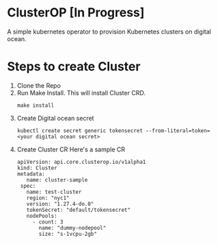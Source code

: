# ClusterOP [In Progress]
A simple kubernetes operator to provision Kubernetes clusters on digital ocean.

# Steps to create Cluster
1. Clone the Repo
2. Run Make Install. This will install Cluster CRD.
   ```
   make install
   ```
4. Create Digital ocean secret
   ```
   kubectl create secret generic tokensecret --from-literal=token=<your digital ocean secret>
   ```
6. Create Cluster CR
   Here's a sample CR
   ```
   apiVersion: api.core.clusterop.io/v1alpha1
   kind: Cluster
   metadata:
      name: cluster-sample
    spec:
      name: test-cluster
      region: "nyc1"
      version: "1.27.4-do.0"
      tokenSecret: "default/tokensecret"
      nodePools:
        - count: 3
          name: "dummy-nodepool"
          size: "s-1vcpu-2gb"
   ```
